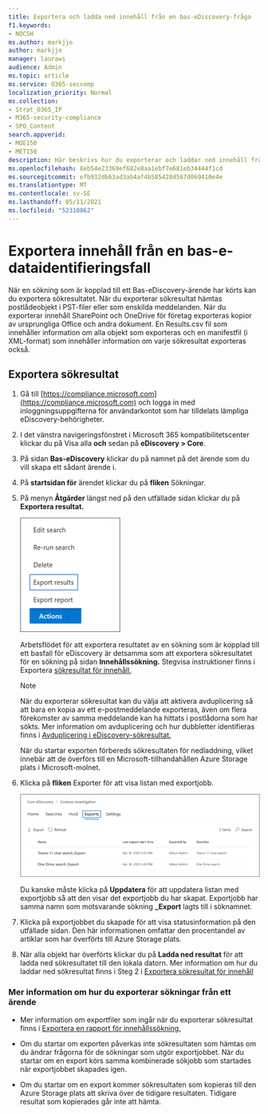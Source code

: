 ```yaml
---
title: Exportera och ladda ned innehåll från en bas-eDiscovery-fråga
f1.keywords:
- NOCSH
ms.author: markjjo
author: markjjo
manager: laurawi
audience: Admin
ms.topic: article
ms.service: O365-seccomp
localization_priority: Normal
ms.collection:
- Strat_O365_IP
- M365-security-compliance
- SPO_Content
search.appverid:
- MOE150
- MET150
description: Här beskrivs hur du exporterar och laddar ned innehåll från en bas-e-dataidentifieringsfall i Microsoft 365.
ms.openlocfilehash: 8eb54e23369ef682e8aa1ebf7e681eb34444f1cd
ms.sourcegitcommit: efb932db63ad3ab4af4b585428d567d069410e4e
ms.translationtype: MT
ms.contentlocale: sv-SE
ms.lasthandoff: 05/11/2021
ms.locfileid: "52310862"
---
```

# <a name="export-content-from-a-core-ediscovery-case"></a>Exportera innehåll från en bas-e-dataidentifieringsfall

När en sökning som är kopplad till ett Bas-eDiscovery-ärende har körts kan du exportera sökresultatet. När du exporterar sökresultat hämtas postlådeobjekt i PST-filer eller som enskilda meddelanden. När du exporterar innehåll SharePoint och OneDrive för företag exporteras kopior av ursprungliga Office och andra dokument. En Results.csv fil som innehåller information om alla objekt som exporteras och en manifestfil (i XML-format) som innehåller information om varje sökresultat exporteras också.
  
## <a name="export-search-results"></a>Exportera sökresultat

1. Gå till [https://compliance.microsoft.com](https://compliance.microsoft.com) och logga in med inloggningsuppgifterna för användarkontot som har tilldelats lämpliga eDiscovery-behörigheter.

2. I det vänstra navigeringsfönstret i Microsoft 365 kompatibilitetscenter klickar du på Visa alla **och** sedan på **eDiscovery > Core**.

3. På sidan **Bas-eDiscovery** klickar du på namnet på det ärende som du vill skapa ett sådant ärende i.

4. På **startsidan för** ärendet klickar du på **fliken** Sökningar.

5. På menyn **Åtgärder** längst ned på den utfällade sidan klickar du på **Exportera resultat.**

   ![Alternativet Exportera resultat på menyn Åtgärder](../media/ActionMenuExportResults.png)

   Arbetsflödet för att exportera resultatet av en sökning som är kopplad till ett basfall för eDiscovery är detsamma som att exportera sökresultatet för en sökning på sidan **Innehållssökning.** Stegvisa instruktioner finns i Exportera [sökresultat för innehåll.](export-search-results.md)

   > [!NOTE]
   > När du exporterar sökresultat kan du välja att aktivera avduplicering så att bara en kopia av ett e-postmeddelande exporteras, även om flera förekomster av samma meddelande kan ha hittats i postlådorna som har sökts. Mer information om avduplicering och hur dubbletter identifieras finns i [Avduplicering i eDiscovery-sökresultat.](de-duplication-in-ediscovery-search-results.md)

   När du startar exporten förbereds sökresultaten för nedladdning, vilket innebär att de överförs till en Microsoft-tillhandahållen Azure Storage plats i Microsoft-molnet.
  
6. Klicka på **fliken** Exporter för att visa listan med exportjobb.
  
   ![Exportera jobb på fliken Exportera i Bas-eDiscovery-fall](../media/CoreeDiscoveryExport.png)

   Du kanske måste klicka på **Uppdatera** för att uppdatera listan med exportjobb så att den visar det exportjobb du har skapat. Exportjobb har samma namn som motsvarande sökning **_Export** lagts till i söknamnet.

7. Klicka på exportjobbet du skapade för att visa statusinformation på den utfällade sidan. Den här informationen omfattar den procentandel av artiklar som har överförts till Azure Storage plats.

8. När alla objekt har överförts klickar du på **Ladda ned resultat** för att ladda ned sökresultatet till den lokala datorn. Mer information om hur du laddar ned sökresultat finns i Steg 2 i [Exportera sökresultat för innehåll](export-search-results.md#step-2-download-the-search-results)

### <a name="more-information-about-exporting-searches-from-a-case"></a>Mer information om hur du exporterar sökningar från ett ärende

- Mer information om exportfiler som ingår när du exporterar sökresultat finns i [Exportera en rapport för innehållssökning.](export-a-content-search-report.md#whats-included-in-the-report)

- Om du startar om exporten påverkas inte sökresultaten som hämtas om du ändrar frågorna för de sökningar som utgör exportjobbet. När du startar om en export körs samma kombinerade sökjobb som startades när exportjobbet skapades igen.

- Om du startar om en export kommer sökresultaten som kopieras till den Azure Storage plats att skriva över de tidigare resultaten. Tidigare resultat som kopierades går inte att hämta.
